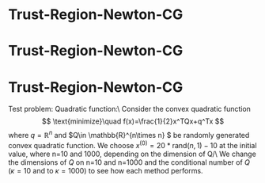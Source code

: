 # Trust-Region-Newton-CG
# Trust-Region-Newton-CG
# Trust-Region-Newton-CG
Test problem: Quadratic function:\\
    Consider the convex quadratic function 
    $$
    \text{minimize}\quad f(x)=\frac{1}{2}x^TQx+q^Tx
    $$
    where $q=\mathbb{R}^n$ and $Q\in \mathbb{R}^{n\times n} $ be randomly generated convex quadratic function. We choose $x^{(0)}=20*\text{rand}(n,1)-10$ at the initial value, where n=10 and 1000, depending on the dimension of Q/\\
    We change the dimensions of $Q$ on n=10 and n=1000 and the conditional number of $Q$ ($\kappa=10$ and to $\kappa=1000$) to see how each method performs.
